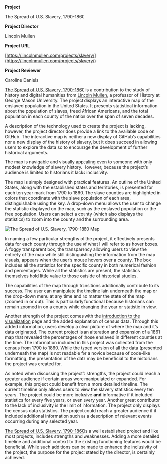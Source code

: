 **Project** 

The Spread of U.S. Slavery, 1790-1860

**Project Director**

Lincoln Mullen

**Project URL**

[https://lincolnmullen.com/projects/slavery/](https://lincolnmullen.com/projects/slavery/)

**Project Reviewer**

Caroline Daniels


[The Spread of U.S. Slavery, 1790-1860](https://lincolnmullen.com/projects/slavery/) is a contribution to the study of history and digital humanities from [Lincoln Mullen](https://lincolnmullen.com), a professor of History at George Mason University. The project displays an interactive map of the enslaved population in the United States. It presents statistical information about the population of slaves, freed African Americans, and the total population in each county of the nation over the span of seven decades. 

A description of the technology used to create the project is lacking, however, the project director does provide a link to the available code on GitHub. The interactive map is neither a new display of GitHub’s capabilities nor a new display of the history of slavery, but it does succeed in allowing users to explore the data so to encourage the development of further historical arguments. 

The map is navigable and visually appealing even to someone with only modest knowledge of slavery history. However, because the project’s audience is limited to historians it lacks inclusivity.

The map is simply designed with practical features. An outline of the United States, along with the established states and territories, is presented for each ten year mark from 1790 to 1860. The slave counties are highlighted in colors that coordinate with the slave population of each area, distinguishable using the key. A drop-down menu allows the user to change the statistic displayed on the map, such as the enslaved population or the free population. Users can select a county (which also displays the statistics) to zoom into the county and the surrounding area. 

![The Spread of U.S. Slavery, 1790-1860 Map](https://carolined350.github.io/carolined350/images/images/SlaveryMap.png)

In naming a few particular strengths of the project, it effectively presents data for each county through the use of what I will refer to as hover boxes. A foggy transparent box, the transparency allowing users to view the entirety of the map while still distinguishing the information from the map visuals, appears when the user’s mouse hovers over a county. The box includes all the statistics for the specific county in both numerical fashion and percentages. While all the statistics are present, the statistics themselves hold little value to those outside of historical studies. 

The capabilities of the map through transitions additionally contribute to its success. The user can manipulate the timeline lain underneath the map or the drop-down menu at any time and no matter the state of the map (zoomed in or out). This is particularly functional because historians can remain zoomed in on a county while changing the year or statistic in view. 

Another strength of the project comes with the [introduction to the visualization](https://lincolnmullen.com/blog/mapping-the-spread-of-american-slavery/) page and the added explanation of census data. Through this added information, users develop a clear picture of where the map and it’s data originated. The current project is an alteration and expansion of a 1861 map that revealed the percentages of those enslaved in different counties at the time. The information included in this project was collected from the census from 1790 to 1860. While the typed version of all the data (presented underneath the map) is not readable for a novice because of code-like formatting, the presentation of the data may be beneficial to the historians the project was created for. 

As noted when discussing the project’s strengths, the project could reach a greater audience if certain areas were manipulated or expanded. For example, this project could benefit from a more detailed timeline. The current timeline only allows users to view the slavery statistics every ten years. The project could be more inclusive **and** informative if it included statistics for every five years, or even every year. Another great contributor to the lack of inclusivity is the limit of information. The project only displays the census data statistics. The project could reach a greater audience if it included additional information such as a description of relevant events occurring during any selected year. 

[The Spread of U.S. Slavery, 1790-1860](https://lincolnmullen.com/projects/slavery/)is a well established project and like most projects, includes strengths and weaknesses. Adding a more detailed timeline and additional context to the existing functioning features would be beneficial. While such additions can be made to enhance the inclusivity of the project, the purpose for the project stated by the director, is certainly achieved. 
